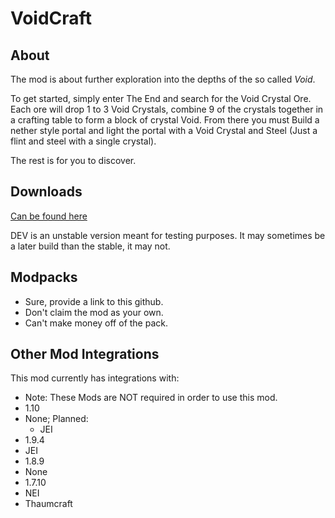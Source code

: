 # VoidCraft

## About
The mod is about further exploration into the depths of the so called *Void*.

To get started, simply enter The End and search for the Void Crystal Ore. Each ore will drop 1 to 3 Void Crystals, combine 9 of the crystals together in a crafting table to form a block of crystal Void. From there you must Build a nether style portal and light the portal with a Void Crystal and Steel (Just a flint and steel with a single crystal).

The rest is for you to discover.

## Downloads
[Can be found here](http://voidcraft.tamaized.tk/mod.php)

DEV is an unstable version meant for testing purposes. It may sometimes be a later build than the stable, it may not.

## Modpacks
* Sure, provide a link to this github.
* Don't claim the mod as your own.
* Can't make money off of the pack.
 
## Other Mod Integrations
 This mod currently has integrations with:
 * Note: These Mods are NOT required in order to use this mod.
 * 1.10
  * None; Planned:
    * JEI
 * 1.9.4
  * JEI
 * 1.8.9
  * None
 * 1.7.10
  * NEI
  * Thaumcraft
